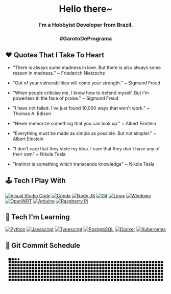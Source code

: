 <h1 align="center">Hello there~</h1>
<h3 align="center">I'm a Hobbyist Developer from Brazil.</h3>
<h3 align="center">#GarotoDePrograma</h3>

## :heart: Quotes That I Take To Heart

- “There is always some madness in love. But there is also always some reason in madness.” ~ Friederich Nietzsche

- "Out of your vulnerabilities will come your strength." ~ Sigmund Freud

- "When people criticise me, I know how to defend myself. But I'm powerless in the face of praise." ~ Sigmund Freud

- "I have not failed. I've just found 10,000 ways that won't work." ~ Thomas A. Edison

- “Never memorize something that you can look up.” ~ Albert Einstein

- “Everything must be made as simple as possible. But not simpler.” ~ Albert Einstein

- "I don't care that they stole my idea. I care that they don't have any of their own" ~ Nikola Tesla

- "Instinct is something which transcends knowledge" ~ Nikola Tesla

## :joystick: Tech I Play With

[![Visual Studio Code](https://img.shields.io/badge/Visual_Studio_Code-0078D4?style=for-the-badge&logo=visual%20studio%20code&logoColor=white)](https://code.visualstudio.com/)
[![Conda](https://img.shields.io/badge/conda-342B029.svg?&style=for-the-badge&logo=anaconda&logoColor=white)](https://www.anaconda.com/)
[![Node JS](https://img.shields.io/badge/Node.js-339933?style=for-the-badge&logo=nodedotjs&logoColor=white)](https://nodejs.org/)
[![Git](https://img.shields.io/badge/GIT-E44C30?style=for-the-badge&logo=git&logoColor=white)](https://git-scm.com/)
[![Linux](https://img.shields.io/badge/Linux-FCC624?style=for-the-badge&logo=linux&logoColor=black)](https://www.linux.org/)
[![Windows](https://img.shields.io/badge/Windows-0078D6?style=for-the-badge&logo=windows&logoColor=white)](https://www.microsoft.com/windows)
[![OpenWRT](https://img.shields.io/badge/OpenWrt-00B5E2?style=for-the-badge&logo=OpenWrt&logoColor=white)](https://openwrt.org/)
[![Arduino](https://img.shields.io/badge/Arduino-00979D?style=for-the-badge&logo=Arduino&logoColor=white)](https://arduino.cc/)
[![Raspberry Pi](https://img.shields.io/badge/Raspberry%20Pi-A22846?style=for-the-badge&logo=Raspberry%20Pi&logoColor=white)](https://www.raspberrypi.org/)

## :book: Tech I'm Learning

[![Python](https://img.shields.io/badge/Python-FFD43B?style=for-the-badge&logo=python&logoColor=blue)](https://www.python.org/)
[![Javascript](https://img.shields.io/badge/JavaScript-323330?style=for-the-badge&logo=javascript&logoColor=F7DF1E)](https://www.javascript.com/)
[![Typescript](https://img.shields.io/badge/TypeScript-007ACC?style=for-the-badge&logo=typescript&logoColor=white)](https://www.typescriptlang.org/)
[![PostgreSQL](https://img.shields.io/badge/PostgreSQL-316192?style=for-the-badge&logo=postgresql&logoColor=white)](https://www.postgresql.org/)
[![Docker](https://img.shields.io/badge/Docker-2CA5E0?style=for-the-badge&logo=docker&logoColor=white)](https://www.docker.com/)
[![Kubernetes](https://img.shields.io/badge/kubernetes-326ce5.svg?&style=for-the-badge&logo=kubernetes&logoColor=white)](https://kubernetes.io/)

<!-- ## :computer: GitHub Analytics

[![Github Stats](https://github-readme-stats.vercel.app/api?username=wanildopneto&show_icons=true&theme=dracula&include_all_commits=true&count_private=true&hide_border=true&bg_color=0D1117)](https://github.com/wanildopneto)
[![Github Stats](https://github-readme-stats.vercel.app/api/top-langs/?username=wanildopneto&layout=compact&langs_count=7&theme=dracula&hide_border=true&bg_color=0D1117)](https://github.com/wanildopneto)

**Note:** Top languages is only a metric of the languages my public code consists of and doesn't reflect experience or skill level.

-->
## :snake: Git Commit Schedule

[![Snake animation](https://github.com/wanildopneto/wanildopneto/blob/output/github-contribution-grid-snake.svg)](https://github.com/wanildopneto)
